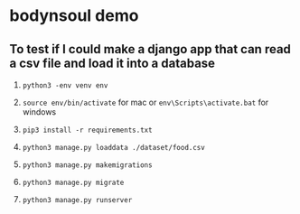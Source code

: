 # bodynsoul demo

## To test if I could make a django app that can read a csv file and load it into a database

1. `python3 -env venv env`

2. `source env/bin/activate` for mac or `env\Scripts\activate.bat` for windows

3. `pip3 install -r requirements.txt`

4. `python3 manage.py loaddata ./dataset/food.csv`

5. `python3 manage.py makemigrations`

6. `python3 manage.py migrate`

7. `python3 manage.py runserver`
